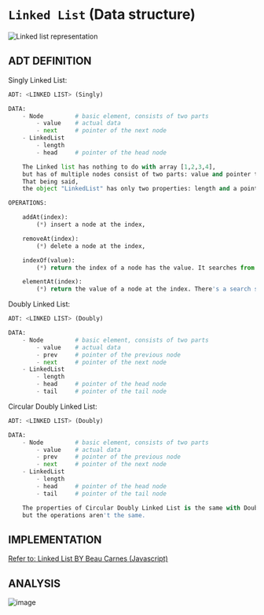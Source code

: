 # `Linked List` (Data structure)

![Linked list representation](https://user-images.githubusercontent.com/14041622/48702546-264b8600-ec2c-11e8-840a-cd3028bf1054.png)

## ADT DEFINITION

Singly Linked List:
```py
ADT: <LINKED LIST> (Singly)

DATA:
    - Node         # basic element, consists of two parts
        - value    # actual data
        - next     # pointer of the next node
    - LinkedList
        - length
        - head     # pointer of the head node

    The Linked list has nothing to do with array [1,2,3,4],
    but has of multiple nodes consist of two parts: value and pointer to the next node.
    That being said, 
    the object "LinkedList" has only two properties: length and a pointer to the head.

OPERATIONS:

    addAt(index):
        (*) insert a node at the index, 

    removeAt(index):
        (*) delete a node at the index, 

    indexOf(value):
        (*) return the index of a node has the value. It searches from head.

    elementAt(index):
        (*) return the value of a node at the index. There's a search starts from head.
```

Doubly Linked List:
```py
ADT: <LINKED LIST> (Doubly)

DATA:
    - Node         # basic element, consists of two parts
        - value    # actual data
        - prev     # pointer of the previous node
        - next     # pointer of the next node
    - LinkedList
        - length
        - head     # pointer of the head node
        - tail     # pointer of the tail node
```

Circular Doubly Linked List:
```py
ADT: <LINKED LIST> (Doubly)

DATA:
    - Node         # basic element, consists of two parts
        - value    # actual data
        - prev     # pointer of the previous node
        - next     # pointer of the next node
    - LinkedList
        - length
        - head     # pointer of the head node
        - tail     # pointer of the tail node

    The properties of Circular Doubly Linked List is the same with Doubly,
    but the operations aren't the same.
```

## IMPLEMENTATION

[Refer to: Linked List BY Beau Carnes (Javascript)](https://codepen.io/beaucarnes/pen/ybOvBq/?editors=0010)

## ANALYSIS

![image](https://user-images.githubusercontent.com/14041622/48702692-87735980-ec2c-11e8-9b97-c1ef3e2d8a4d.png)
